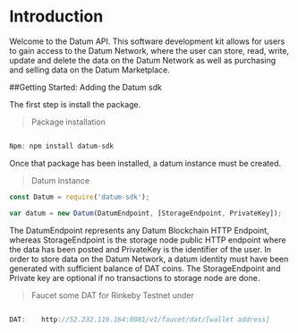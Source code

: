 # Introduction

Welcome to the Datum API. This software development kit allows for users to gain access to the Datum Network, where the user can store, read, write, update and delete the data on the Datum Network as
well as purchasing and selling data on the Datum Marketplace.

##Getting Started: Adding the Datum sdk


The first step is install the package.

>Package installation

```javascript

Npm: npm install datum-sdk
````

Once that package has been installed, a datum instance must be created.

>Datum Instance

```javascript
const Datum = require('datum-sdk');

var datum = new Datum(DatumEndpoint, [StorageEndpoint, PrivateKey]);
```

The DatumEndpoint represents any Datum Blockchain HTTP Endpoint, whereas StorageEndpoint is the storage node public HTTP endpoint where the data has been posted and PrivateKey is the identifier of the user.
In order to store data on the Datum Network, a datum identity must have been generated with sufficient balance of DAT coins.
The StorageEndpoint and Private key are optional if no transactions to storage node are done.

> Faucet some DAT for Rinkeby Testnet under

```javascript

DAT:    http://52.232.119.164:8081/v1/faucet/dat/[wallet address]
```





